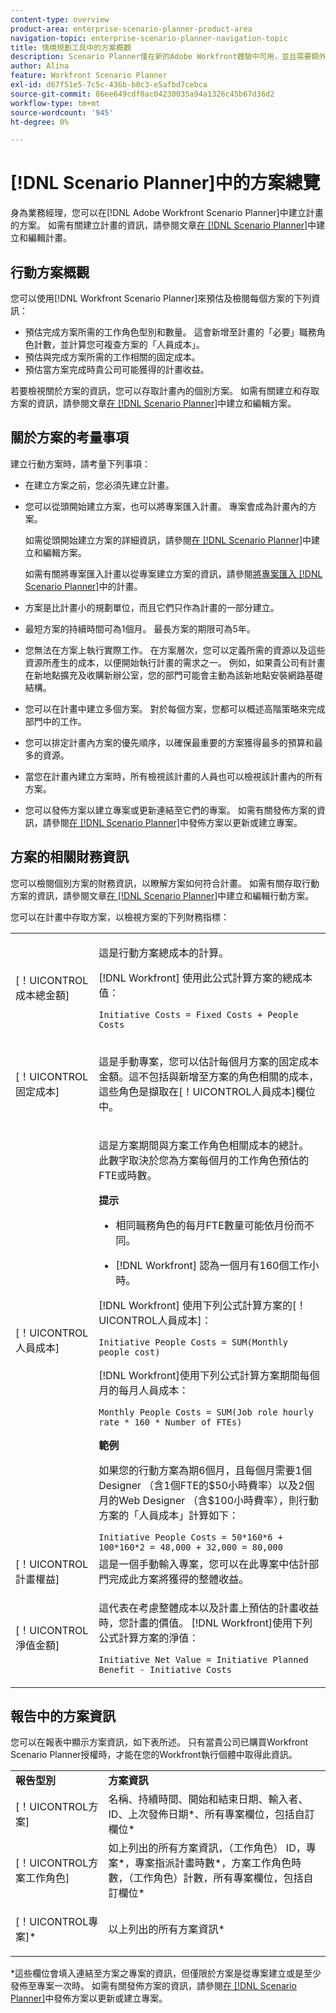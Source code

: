 ```yaml
---
content-type: overview
product-area: enterprise-scenario-planner-product-area
navigation-topic: enterprise-scenario-planner-navigation-topic
title: 情境規劃工具中的方案概觀
description: Scenario Planner僅在新的Adobe Workfront體驗中可用，並且需要額外的授權。 如需「Workfront案例規劃工具」的相關資訊，請參閱「案例規劃工具」概觀。
author: Alina
feature: Workfront Scenario Planner
exl-id: d67f51e5-7c5c-436b-b0c3-e5afbd7cebca
source-git-commit: 86ee649cdf0ac04230035a94a1326c45b67d36d2
workflow-type: tm+mt
source-wordcount: '945'
ht-degree: 0%

---
```


# [!DNL Scenario Planner]中的方案總覽

身為業務經理，您可以在[!DNL Adobe Workfront Scenario Planner]中建立計畫的方案。 如需有關建立計畫的資訊，請參閱文章[在 [!DNL Scenario Planner]](../scenario-planner/create-and-edit-plans.md)中建立和編輯計畫。

## 行動方案概觀

您可以使用[!DNL Workfront Scenario Planner]來預估及檢閱每個方案的下列資訊：

* 預估完成方案所需的工作角色型別和數量。 這會新增至計畫的「必要」職務角色計數，並計算您可複查方案的「人員成本」。
* 預估與完成方案所需的工作相關的固定成本。
* 預估當方案完成時貴公司可能獲得的計畫收益。

若要檢視關於方案的資訊，您可以存取計畫內的個別方案。 如需有關建立和存取方案的資訊，請參閱文章[在 [!DNL Scenario Planner]](../scenario-planner/create-and-edit-initiatives.md)中建立和編輯方案。

## 關於方案的考量事項

建立行動方案時，請考量下列事項：

* 在建立方案之前，您必須先建立計畫。
* 您可以從頭開始建立方案，也可以將專案匯入計畫。 專案會成為計畫內的方案。

  如需從頭開始建立方案的詳細資訊，請參閱[在 [!DNL Scenario Planner]](../scenario-planner/create-and-edit-initiatives.md)中建立和編輯方案。

  如需有關將專案匯入計畫以從專案建立方案的資訊，請參閱[將專案匯入 [!DNL Scenario Planner]](../scenario-planner/import-projects-to-plans.md)中的計畫。

* 方案是比計畫小的規劃單位，而且它們只作為計畫的一部分建立。
* 最短方案的持續時間可為1個月。 最長方案的期限可為5年。
* 您無法在方案上執行實際工作。 在方案層次，您可以定義所需的資源以及這些資源所產生的成本，以便開始執行計畫的需求之一。 例如，如果貴公司有計畫在新地點擴充及收購新辦公室，您的部門可能會主動為該新地點安裝網路基礎結構。
* 您可以在計畫中建立多個方案。 對於每個方案，您都可以概述高階策略來完成部門中的工作。
* 您可以排定計畫內方案的優先順序，以確保最重要的方案獲得最多的預算和最多的資源。
* 當您在計畫內建立方案時，所有檢視該計畫的人員也可以檢視該計畫內的所有方案。
* 您可以發佈方案以建立專案或更新連結至它們的專案。 如需有關發佈方案的資訊，請參閱[在 [!DNL Scenario Planner]](../scenario-planner/publish-scenarios-update-projects.md)中發佈方案以更新或建立專案。

## 方案的相關財務資訊

您可以檢閱個別方案的財務資訊，以瞭解方案如何符合計畫。 如需有關存取行動方案的資訊，請參閱文章[在 [!DNL Scenario Planner]](../scenario-planner/create-and-edit-initiatives.md)中建立和編輯行動方案。

您可以在計畫中存取方案，以檢視方案的下列財務指標：

<!--
<p>(NOTE: several instances drafted in the table below!) </p>
-->

<table style="table-layout:auto"> 
 <col> 
 <col> 
 <tbody> 
  <tr> 
   <td role="rowheader">[！UICONTROL成本總金額]</td> 
   <td> <p style="font-weight: normal;">這是行動方案總成本的計算。 </p> <p style="font-weight: normal;">[!DNL Workfront] 使用此公式計算方案的總成本值：</p> <p style="font-weight: normal;"><code>Initiative Costs = Fixed Costs + People Costs</code> </p> </td> 
  </tr> 
  <tr> 
   <td role="rowheader">[！UICONTROL固定成本]</td> 
   <td> <p><span style="font-weight: normal;">這是手動專案，您可以估計每個月方案的<span>固定成本金額。</span>這不包括與新增至方案的角色相關的成本，這些角色是擷取在[！UICONTROL人員成本]欄位中。</span> </p> </td> 
  </tr> 
  <tr> 
   <td role="rowheader">[！UICONTROL人員成本]</td> 
   <td> <p style="font-weight: normal;">這是方案期間與方案工作角色相關成本的總計。 此數字取決於您為方案每個月的工作角色預估的FTE或時數。 </p> 
     <p><b>提示</b>  
     <ul> 
      <li> <p>相同職務角色的每月FTE數量可能依月份而不同。</p> </li> 
      <li> <p>[!DNL Workfront] 認為一個月有160個工作小時。 </p> </li> 
     </ul> 
     <p>[!DNL Workfront] 使用下列公式計算方案的[！UICONTROL人員成本]：</p> <p><code>Initiative People Costs = SUM(Monthly people cost)</code> </p> 
    <p> [!DNL Workfront]使用下列公式計算方案期間每個月的每月人員成本：</p> 
     <p><code>Monthly People Costs = SUM(Job role hourly rate * 160 * Number of FTEs)</code> </p> 
      <p><b>範例</b></p>
      <p>如果您的行動方案為期6個月，且每個月需要1個Designer （含1個FTE的$50小時費率）以及2個月的Web Designer （含$100小時費率），則行動方案的「人員成本」計算如下：</p>
      <code>Initiative People Costs = 50*160*6 + 100*160*2 = 48,000 + 32,000 = 80,000</code>        
  </td> 
  </tr> 
  <tr> 
   <td role="rowheader">[！UICONTROL計畫權益]</td> 
   <td>這是一個手動輸入專案，您可以在此專案中估計部門完成此方案將獲得的整體收益。 </td> 
  </tr> 
  <tr> 
   <td role="rowheader">[！UICONTROL淨值金額]</td> 
   <td> <p style="font-weight: normal;">這代表在考慮整體成本以及計畫上預估的計畫收益時，您計畫的價值。 [!DNL Workfront]使用下列公式計算方案的淨值：</p> <p style="font-weight: normal;"><code>Initiative Net Value = Initiative Planned Benefit - Initiative Costs</code> </p> </td> 
  </tr> 
 </tbody> 
</table>

<!--drafted content from People Costs:
(NOTE: drafted below)</p> 
       <p>Depending on whether the plan is set up to use FTEs or hours, Workfront uses the following formulas to calculate People Cost:</p> 
       <ul> 
        <li> <p>When using FTEs: </p> <p><code>People Costs = SUM(Job role hourly rate * Number of months in the Duration * 160 * Number of FTEs)</code>, where 160 is the total number of working hours in a month. </p> <p class="example" data-mc-autonum="<b>Example: </b>"><span class="autonumber"><span><b>Example: </b></span></span><span style="font-weight: normal;"> When estimating resources using FTEs,(NOTE: drafted and yellow and fix the rest of the sentence)
      <p>When using hours:</p> 
      <p><code>Monthly People Costs = SUM(Job role hourly rate * Number of hours estimated for an initiative)</code> </p> 
      <p>For information about setting up the plan to use hours or FTE, see <a href="../scenario-planner/create-and-edit-plans.md" class="MCXref xref">Create and edit plans in the Scenario Planner</a>.</p>-->

## 報告中的方案資訊

您可以在報表中顯示方案資訊，如下表所述。 只有當貴公司已購買Workfront Scenario Planner授權時，才能在您的Workfront執行個體中取得此資訊。

<table style="table-layout:auto"> 
 <col> 
 <col> 
 <tbody> 
  <tr> 
   <td><b>報告型別</b></td> 
   <td><b>方案資訊</b></td> 
  </tr> 
  <tr> 
   <td>[！UICONTROL方案] </td> 
   <td>名稱、持續時間、開始和結束日期、輸入者、ID、上次發佈日期*、所有專案欄位，包括自訂欄位*</td> 
  </tr> 
  <tr> 
   <td>[！UICONTROL方案工作角色]</td> 
   <td>如上列出的所有方案資訊，（工作角色） ID，專案*，專案指派計畫時數*，方案工作角色時數，（工作角色）計數，所有專案欄位，包括自訂欄位*</td> 
  </tr> 
  <tr> 
   <td><p>[！UICONTROL專案]*</p></td> 
   <td> <p>以上列出的所有方案資訊*</p> </td> 
  </tr> 
 </tbody> 
</table>

*這些欄位會填入連結至方案之專案的資訊，但僅限於方案是從專案建立或是至少發佈至專案一次時。 如需有關發佈方案的資訊，請參閱[在 [!DNL Scenario Planner]](../scenario-planner/publish-scenarios-update-projects.md)中發佈方案以更新或建立專案。
